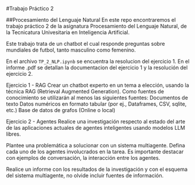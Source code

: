 #Trabajo Práctico 2 

##Procesamiento del Lenguaje Natural
En este repo encontraremos el trabajo práctico 2 de la asignatura Procesamiento del Lenguaje Natural, de la Tecnicatura Univesitaria en Inteligencia Artificial.

Este trabajo trata de un chatbot el cual responde preguntas sobre mundiales de futbol, tanto masculino como femenino.

En el archivo `TP_2_NLP.ipynb` se encuentra la resolucion del ejercicio 1.
En el informe .pdf se detallan la documentacion del ejercicio 1 y la resolución del ejercicio 2.

Ejercicio 1 - RAG
Crear un chatbot experto en un tema a elección, usando la técnica RAG (Retrieval Augmented Generation). Como fuentes de conocimiento se utilizarán al menos las siguientes fuentes:
  Documentos de texto
  Datos numéricos en formato tabular (por ej., Dataframes, CSV, sqlite, etc.)
  Base de datos de grafos (Online o local)

Ejercicio 2 - Agentes
Realice una investigación respecto al estado del arte de las aplicaciones actuales de agentes inteligentes usando modelos LLM libres.

Plantee una problemática a solucionar con un sistema multiagente. Defina cada uno de los agentes involucrados en la tarea. Es importante destacar con ejemplos de conversación, la interacción entre los agentes.

Realice un informe con los resultados de la investigación y con el esquema del sistema multiagente, no olvide incluir fuentes de información.
